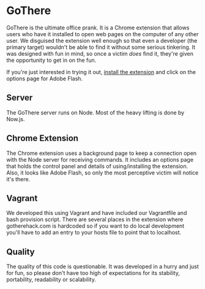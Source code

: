 # GoThere

GoThere is the ultimate office prank. It is a Chrome extension that allows users who have it installed to open web pages on the computer of any other user. We disguised the extension well enough so that even a developer (the primary target) wouldn't be able to find it without some serious tinkering. It was designed with fun in mind, so once a victim *does* find it, they're given the opportunity to get in on the fun.

If you're just interested in trying it out, [install the extension](http://gotherehack.com/plugin.crx) and click on the options page for Adobe Flash.

## Server

The GoThere server runs on Node. Most of the heavy lifting is done by Now.js.

## Chrome Extension

The Chrome extension uses a background page to keep a connection open with the Node server for receiving commands. It includes an options page that holds the control panel and details of using/installing the extension. Also, it looks like Adobe Flash, so only the most perceptive victim will notice it's there.

## Vagrant

We developed this using Vagrant and have included our Vagrantfile and bash provision script. There are several places in the extension where gotherehack.com is hardcoded so if you want to do local development you'll have to add an entry to your hosts file to point that to localhost.

## Quality

The quality of this code is questionable. It was developed in a hurry and just for fun, so please don't have too high of expectations for its stability, portability, readability or scalability.
